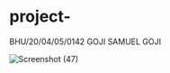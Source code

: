 # project-
BHU/20/04/05/0142
GOJI SAMUEL GOJI

![Screenshot (47)](https://github.com/sammygoji/project-/assets/149009775/44774aab-edf4-4970-80c8-8a1e72b085c9)


